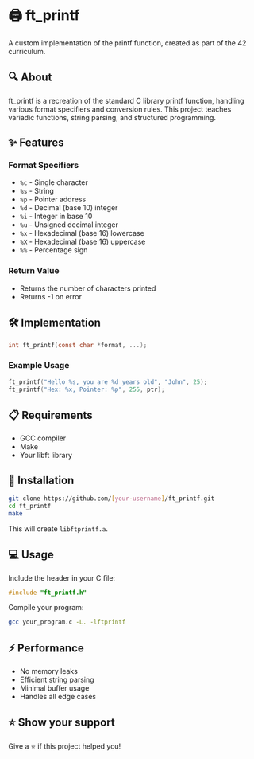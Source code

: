 # 🖨️ ft_printf

A custom implementation of the printf function, created as part of the 42 curriculum.

## 🔍 About

ft_printf is a recreation of the standard C library printf function, handling various format specifiers and conversion rules. This project teaches variadic functions, string parsing, and structured programming.

## ✨ Features

### Format Specifiers
- `%c` - Single character
- `%s` - String
- `%p` - Pointer address
- `%d` - Decimal (base 10) integer
- `%i` - Integer in base 10
- `%u` - Unsigned decimal integer
- `%x` - Hexadecimal (base 16) lowercase
- `%X` - Hexadecimal (base 16) uppercase
- `%%` - Percentage sign

### Return Value
- Returns the number of characters printed
- Returns -1 on error

## 🛠️ Implementation

```c
int ft_printf(const char *format, ...);
```

### Example Usage
```c
ft_printf("Hello %s, you are %d years old", "John", 25);
ft_printf("Hex: %x, Pointer: %p", 255, ptr);
```

## 📋 Requirements

- GCC compiler
- Make
- Your libft library

## 🚀 Installation

```bash
git clone https://github.com/[your-username]/ft_printf.git
cd ft_printf
make
```

This will create `libftprintf.a`.

## 💻 Usage

Include the header in your C file:
```c
#include "ft_printf.h"
```

Compile your program:
```bash
gcc your_program.c -L. -lftprintf
```

## ⚡ Performance

- No memory leaks
- Efficient string parsing
- Minimal buffer usage
- Handles all edge cases

## ⭐ Show your support

Give a ⭐️ if this project helped you!
